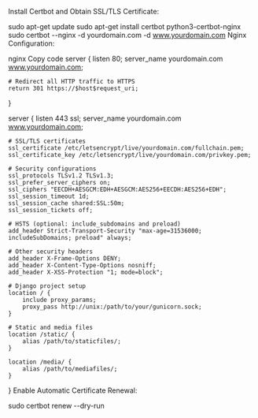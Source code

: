 Install Certbot and Obtain SSL/TLS Certificate:


sudo apt-get update
sudo apt-get install certbot python3-certbot-nginx
sudo certbot --nginx -d yourdomain.com -d www.yourdomain.com
Nginx Configuration:

nginx
Copy code
server {
    listen 80;
    server_name yourdomain.com www.yourdomain.com;

    # Redirect all HTTP traffic to HTTPS
    return 301 https://$host$request_uri;
}

server {
    listen 443 ssl;
    server_name yourdomain.com www.yourdomain.com;

    # SSL/TLS certificates
    ssl_certificate /etc/letsencrypt/live/yourdomain.com/fullchain.pem;
    ssl_certificate_key /etc/letsencrypt/live/yourdomain.com/privkey.pem;

    # Security configurations
    ssl_protocols TLSv1.2 TLSv1.3;
    ssl_prefer_server_ciphers on;
    ssl_ciphers "EECDH+AESGCM:EDH+AESGCM:AES256+EECDH:AES256+EDH";
    ssl_session_timeout 1d;
    ssl_session_cache shared:SSL:50m;
    ssl_session_tickets off;

    # HSTS (optional: include_subdomains and preload)
    add_header Strict-Transport-Security "max-age=31536000; includeSubDomains; preload" always;

    # Other security headers
    add_header X-Frame-Options DENY;
    add_header X-Content-Type-Options nosniff;
    add_header X-XSS-Protection "1; mode=block";

    # Django project setup
    location / {
        include proxy_params;
        proxy_pass http://unix:/path/to/your/gunicorn.sock;
    }

    # Static and media files
    location /static/ {
        alias /path/to/staticfiles/;
    }

    location /media/ {
        alias /path/to/mediafiles/;
    }
}
Enable Automatic Certificate Renewal:


sudo certbot renew --dry-run